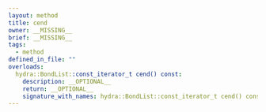 ```yaml
---
layout: method
title: cend
owner: __MISSING__
brief: __MISSING__
tags:
  - method
defined_in_file: ""
overloads:
  hydra::BondList::const_iterator_t cend() const:
    description: __OPTIONAL__
    return: __OPTIONAL__
    signature_with_names: hydra::BondList::const_iterator_t cend() const
---
```

